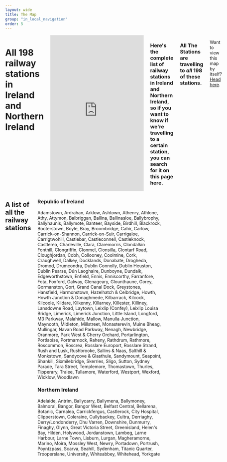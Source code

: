 ```yaml
---
layout: wide
title: The Map
group: "in_local_navigation"
order: 5
---
```

<div class="row padding-bottom-xlarge bgbox primary">
	<div class="columns medium-11 columns medium-push-1 padding-top-xlarge">
    <h1><strong>All 198 railway stations</strong> in Ireland and Northern Ireland</h1>
		<iframe style="width:100%;height:500px; border:0;" src="http://www.allthestations.co.uk/map/allthestations-map.php"></iframe>
    <h3 class="lead">Here's the complete list of railway stations in Ireland and Northern Ireland, so if you want to know if we're travelling to a certain station, you can search for it on this page here.</h3>
         <h3 class="lead">All The Stations are travelling to <em>all</em> 198 of these stations.</h3>
		<p>Want to view this map by itself? <a href="http://www.allthestations.co.uk/map/">Head here</a>.</p>
  </div>
</div>

<div class="row padding-bottom-xlarge padding-top-xlarge">
	<div class="columns medium-10 columns medium-push-1 ">
				<h2>A list of all the railway stations</h2>
				<div class="col-md-8 col-md-offset-2 col-xs-10 col-xs-offset-1">
					<h3>Republic of Ireland</h3>
				  <p class="small">Adamstown, Ardrahan, Arklow, Ashtown, Athenry, Athlone, Athy, Attymon, Balbriggan, Ballina, Ballinasloe, Ballybrophy, Ballyhaunis, Ballymote, Banteer, Bayside, Birdhill, Blackrock, Booterstown, Boyle, Bray, Broombridge, Cahir, Carlow, Carrick-on-Shannon, Carrick-on-Suir, Carrigaloe, Carrigtwohill, Castlebar, Castleconnell, Castleknock, Castlerea, Charleville, Clara, Claremorris, Clondalkin Fonthill, Clongriffin, Clonmel, Clonsilla, Clontarf Road, Cloughjordan, Cobh, Collooney, Coolmine, Cork, Craughwell, Dalkey, Docklands, Donabate, Drogheda, Dromod, Drumcondra, Dublin Connolly, Dublin Heuston, Dublin Pearse, Dún Laoghaire, Dunboyne, Dundalk, Edgeworthstown, Enfield, Ennis, Enniscorthy, Farranfore, Fota, Foxford, Galway, Glenageary, Glounthaune, Gorey, Gormanston, Gort, Grand Canal Dock, Greystones, Hansfield, Harmonstown, Hazelhatch & Celbridge, Howth, Howth Junction & Donaghmede, Kilbarrack, Kilcock, Kilcoole, Kildare, Kilkenny, Killarney, Killester, Killiney, Lansdowne Road, Laytown, Leixlip (Confey), Leixlip Louisa Bridge, Limerick, Limerick Junction, Little Island, Longford, M3 Parkway, Malahide, Mallow, Manulla Junction, Maynooth, Midleton, Millstreet, Monasterevin, Muine Bheag, Mullingar, Navan Road Parkway, Nenagh, Newbridge, Oranmore, Park West & Cherry Orchard, Portarlington, Portlaoise, Portmarnock, Raheny, Rathdrum, Rathmore, Roscommon, Roscrea, Rosslare Europort, Rosslare Strand, Rush and Lusk, Rushbrooke, Sallins & Naas, Salthill & Monkstown, Sandycove & Glasthule, Sandymount, Seapoint, Shankill, Sixmilebridge, Skerries, Sligo, Sutton, Sydney Parade, Tara Street, Templemore, Thomastown, Thurles, Tipperary, Tralee, Tullamore, Waterford, Westport, Wexford, Wicklow, Woodlawn
</p>
<h3>Northern Ireland</h3>Adelaide, Antrim, Ballycarry, Ballymena, Ballymoney, Balmoral, Bangor, Bangor West, Belfast Central, Bellarena, Botanic, Carnalea, Carrickfergus, Castlerock, City Hospital, Clipperstown, Coleraine, Cullybackey, Cultra, Derriaghy, Derry/Londonderry, Dhu Varren, Downshire, Dunmurry, Finaghy, Glynn, Great Victoria Street, Greenisland, Helen's Bay, Hilden, Holywood, Jordanstown, Lambeg, Larne Harbour, Larne Town, Lisburn, Lurgan, Magheramorne, Marino, Moira, Mossley West, Newry, Portadown, Portrush, Poyntzpass, Scarva, Seahill, Sydenham, Titanic Quarter, Trooperslane, University, Whiteabbey, Whitehead, Yorkgate</p>
		      </div>
		</div>
	</div>
